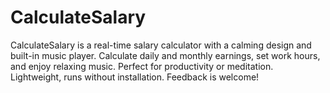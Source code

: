 # CalculateSalary
CalculateSalary is a real-time salary calculator with a calming design and built-in music player. Calculate daily and monthly earnings, set work hours, and enjoy relaxing music. Perfect for productivity or meditation. Lightweight, runs without installation. Feedback is welcome!
